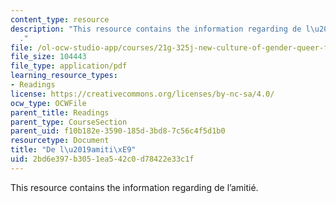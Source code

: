 ```yaml
---
content_type: resource
description: "This resource contains the information regarding de l\u2019amiti\xE9\
  ."
file: /ol-ocw-studio-app/courses/21g-325j-new-culture-of-gender-queer-france-fall-2011/2bd6e397b3051ea542c0d78422e33c1f_MIT21G_325JF11_Montaigne.pdf
file_size: 104443
file_type: application/pdf
learning_resource_types:
- Readings
license: https://creativecommons.org/licenses/by-nc-sa/4.0/
ocw_type: OCWFile
parent_title: Readings
parent_type: CourseSection
parent_uid: f10b182e-3590-185d-3bd8-7c56c4f5d1b0
resourcetype: Document
title: "De l\u2019amiti\xE9"
uid: 2bd6e397-b305-1ea5-42c0-d78422e33c1f
---
```

This resource contains the information regarding de l’amitié.